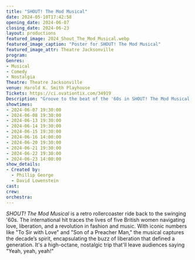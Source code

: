 ```yaml
---
title: "SHOUT! The Mod Musical"
date: 2024-05-10T17:42:58
opening_date: 2024-06-07
closing_date: 2024-06-23
layout: productions
featured_image: 2024_Shout_The_Mod_Musical.webp
featured_image_caption: "Poster for SHOUT! The Mod Musical"
featured_image_attr: Theatre Jacksonville
program:
Genres:
- Musical
- Comedy
- Nostalgia
Theatre: Theatre Jacksonville
venue: Harold K. Smith Playhouse
Tickets: https://ci.ovationtix.com/34919
Description: "Groove to the beat of the '60s in SHOUT! The Mod Musical. Follow five British gals navigating love and liberation, underscored by iconic hits like 'To Sir with Love' and 'Goldfinger.'"
showtimes:
- 2024-06-07 19:30:00
- 2024-06-08 19:30:00
- 2024-06-13 19:30:00
- 2024-06-14 19:30:00
- 2024-06-15 19:30:00
- 2024-06-16 14:00:00
- 2024-06-20 19:30:00
- 2024-06-21 19:30:00
- 2024-06-22 19:30:00
- 2024-06-23 14:00:00
show_details:
- Created by: 
  - Phillip George
  - David Lowenstein
cast:
crew:
orchestra:
---
```

*SHOUT! The Mod Musical* is a retro rollercoaster ride back to the swinging '60s. The international hit traces the lives of five British women navigating love, liberation, and a revolution in fashion and music. With iconic numbers like "To Sir with Love" and "Son of a Preacher Man," the musical captures the decade’s spirit, encapsulating the buzz of liberation that defined a generation. It's a high-octane, nostalgic trip that'll leave audiences saying "Yeah, yeah, yeah!"